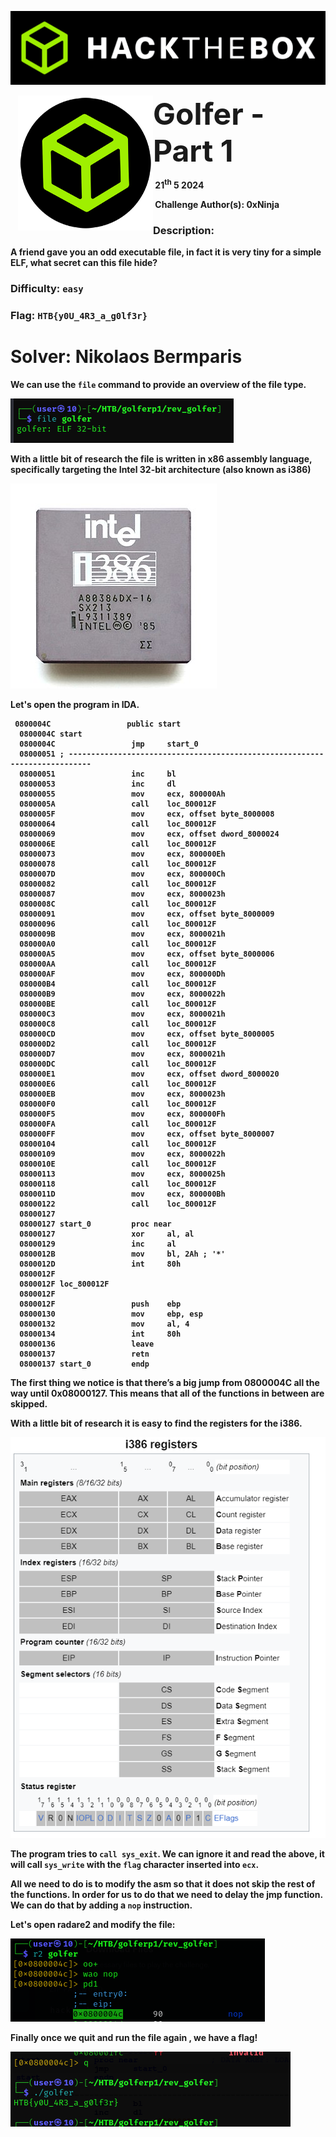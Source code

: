 ![](images/banner.png)







<img src="images/htb.png" style="margin-left: 20px; zoom: 60%;" align=left />    	<font size="10"> <b>Golfer - Part 1<b></font>

​		21<sup>th</sup> 5 2024

​		Challenge Author(s): 
   0xNinja
​		

 



### Description:

A friend gave you an odd executable file, in fact it is very tiny for a simple ELF, what secret can this file hide?


### Difficulty: `easy`

### Flag: `HTB{y0U_4R3_a_g0lf3r}`


# Solver: Nikolaos Bermparis


We can use the ```file``` command to provide an overview of the file type.

<img src="images/Screenshot 2024-05-20 223226.png" />  

With a little bit of research the file  is written in x86 assembly language, specifically targeting the Intel 32-bit architecture (also known as i386)

<img src="images/KL_Intel_i386DX.jpg" /> 

Let's open the program in IDA.

```assembly
 0800004C                 public start
  0800004C start                                  
  0800004C                 jmp     start_0
  08000051 ; ---------------------------------------------------------------------------
  08000051                 inc     bl
  08000053                 inc     dl
  08000055                 mov     ecx, 800000Ah
  0800005A                 call    loc_800012F
  0800005F                 mov     ecx, offset byte_8000008
  08000064                 call    loc_800012F
  08000069                 mov     ecx, offset dword_8000024
  0800006E                 call    loc_800012F
  08000073                 mov     ecx, 800000Eh
  08000078                 call    loc_800012F
  0800007D                 mov     ecx, 800000Ch
  08000082                 call    loc_800012F
  08000087                 mov     ecx, 8000023h
  0800008C                 call    loc_800012F
  08000091                 mov     ecx, offset byte_8000009
  08000096                 call    loc_800012F
  0800009B                 mov     ecx, 8000021h
  080000A0                 call    loc_800012F
  080000A5                 mov     ecx, offset byte_8000006
  080000AA                 call    loc_800012F
  080000AF                 mov     ecx, 800000Dh
  080000B4                 call    loc_800012F
  080000B9                 mov     ecx, 8000022h
  080000BE                 call    loc_800012F
  080000C3                 mov     ecx, 8000021h
  080000C8                 call    loc_800012F
  080000CD                 mov     ecx, offset byte_8000005
  080000D2                 call    loc_800012F
  080000D7                 mov     ecx, 8000021h
  080000DC                 call    loc_800012F
  080000E1                 mov     ecx, offset dword_8000020
  080000E6                 call    loc_800012F
  080000EB                 mov     ecx, 8000023h
  080000F0                 call    loc_800012F
  080000F5                 mov     ecx, 800000Fh
  080000FA                 call    loc_800012F
  080000FF                 mov     ecx, offset byte_8000007
  08000104                 call    loc_800012F
  08000109                 mov     ecx, 8000022h
  0800010E                 call    loc_800012F
  08000113                 mov     ecx, 8000025h
  08000118                 call    loc_800012F
  0800011D                 mov     ecx, 800000Bh
  08000122                 call    loc_800012F
  08000127
  08000127 start_0         proc near              
  08000127                 xor     al, al
  08000129                 inc     al
  0800012B                 mov     bl, 2Ah ; '*'
  0800012D                 int     80h
  0800012F
  0800012F loc_800012F                           
  0800012F                                        
  0800012F                 push    ebp
  08000130                 mov     ebp, esp
  08000132                 mov     al, 4
  08000134                 int     80h
  08000136                 leave
  08000137                 retn
  08000137 start_0         endp
```


The first thing we notice is that there’s a big jump from 0800004C all the way until 0x08000127. This means that all of the functions in between are skipped. 

With a little bit of research it is easy to find the registers for the i386.

<img src="images/Screenshot 2024-05-20 224026.png" />  

The program tries to ```call sys_exit```. We can ignore it and read the above, it will call ```sys_write``` with the ```flag``` character inserted into ```ecx```.

All we need to do is to modify the asm so that it does not skip the rest of the functions.
In order for us to do that we need to delay the jmp function.
We can do that by adding a ```nop``` instruction.


Let's open radare2 and modify the file:


<img src="images/Screenshot 2024-05-21 010019.png" />  





Finally once we quit and run the file again , we have a flag!

<img src="images/Screenshot 2024-05-21 001118.png" />  

